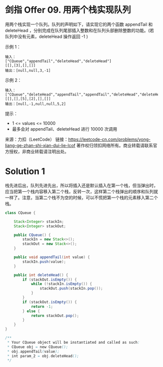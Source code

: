 # 剑指 Offer 09. 用两个栈实现队列

用两个栈实现一个队列。队列的声明如下，请实现它的两个函数 appendTail 和 deleteHead ，分别完成在队列尾部插入整数和在队列头部删除整数的功能。(若队列中没有元素，deleteHead 操作返回 -1 )

示例 1：
```
输入：
["CQueue","appendTail","deleteHead","deleteHead"]
[[],[3],[],[]]
输出：[null,null,3,-1]
```
示例 2：
```
输入：
["CQueue","deleteHead","appendTail","appendTail","deleteHead","deleteHead"]
[[],[],[5],[2],[],[]]
输出：[null,-1,null,null,5,2]
```
提示：
+ 1 <= values <= 10000
+ 最多会对 appendTail、deleteHead 进行 10000 次调用

来源：力扣（LeetCode）
链接：https://leetcode-cn.com/problems/yong-liang-ge-zhan-shi-xian-dui-lie-lcof
著作权归领扣网络所有。商业转载请联系官方授权，非商业转载请注明出处。

# Solution 1
栈先进后出，队列先进先出，所以将插入还是默认插入在第一个栈，但当弹出时，应当把第一个栈内容移入第二个栈，反转一次，这样第二个栈弹出的顺序和队列就一样了。注意，当第二个栈不为空的时候，可以不慌把第一个栈的元素移入第二个栈。  
``` java
class CQueue {

    Stack<Integer> stackIn;
    Stack<Integer> stackOut;

    public CQueue() {
        stackIn = new Stack<>();
        stackOut = new Stack<>();
    }

    public void appendTail(int value) {
        stackIn.push(value);
    }

    public int deleteHead() {
        if (stackOut.isEmpty()) {
            while (!stackIn.isEmpty()) {
                stackOut.push(stackIn.pop());
            }
        }
        if (stackOut.isEmpty()) {
            return -1;
        } else {
            return stackOut.pop();
        }
    }
}

/**
 * Your CQueue object will be instantiated and called as such:
 * CQueue obj = new CQueue();
 * obj.appendTail(value);
 * int param_2 = obj.deleteHead();
 */
```
